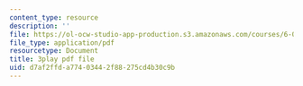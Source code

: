 ```yaml
---
content_type: resource
description: ''
file: https://ol-ocw-studio-app-production.s3.amazonaws.com/courses/6-042j-mathematics-for-computer-science-spring-2015/d7af2ffda77403442f88275cd4b30c9b_QzSCf62kzjE.pdf
file_type: application/pdf
resourcetype: Document
title: 3play pdf file
uid: d7af2ffd-a774-0344-2f88-275cd4b30c9b
---
```


